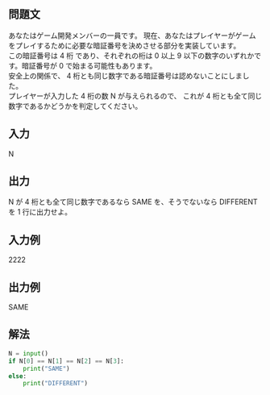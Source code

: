 ## 問題文
あなたはゲーム開発メンバーの一員です。 現在、あなたはプレイヤーがゲームをプレイするために必要な暗証番号を決めさせる部分を実装しています。  
この暗証番号は 4 桁 であり、それぞれの桁は 0 以上 9 以下の数字のいずれかです。暗証番号が 0 で始まる可能性もあります。  
安全上の関係で、 4 桁とも同じ数字である暗証番号は認めないことにしました。  
プレイヤーが入力した 4 桁の数 N が与えられるので、 これが 4 桁とも全て同じ数字であるかどうかを判定してください。  
## 入力
N
## 出力
N が 4 桁とも全て同じ数字であるなら SAME を、そうでないなら DIFFERENT を 1 行に出力せよ。
## 入力例
2222
## 出力例
SAME
## 解法

```python
N = input()
if N[0] == N[1] == N[2] == N[3]:
    print("SAME")
else:
    print("DIFFERENT")